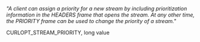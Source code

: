 *"A client can assign a priority for a new stream by including prioritization information in the HEADERS frame that opens the stream. At any other time, the PRIORITY frame can be used to change the priority of a stream."*

CURLOPT_STREAM_PRIORITY, long value
